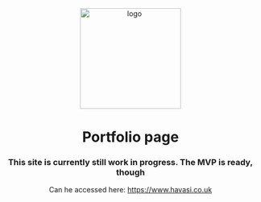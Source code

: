 <div align="center">
    <img src="https://i.ibb.co/3rvnsQg/CVicon.jpg" alt="logo" width="200"/>

<h1 align="center">Portfolio page</h1>
<h3 align="center">This site is currently still work in progress. The MVP is ready, though</h3>
Can he accessed here: <a href="https://www.havasi.co.uk" target="_blank">https://www.havasi.co.uk</a>
</div>



